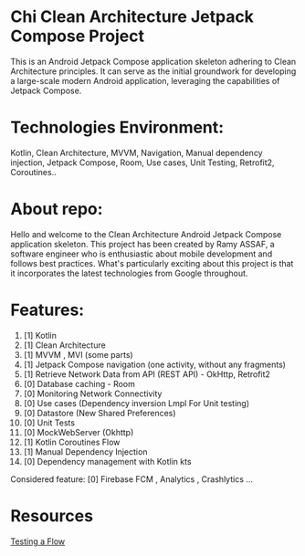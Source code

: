 # Chi Clean Architecture Jetpack Compose Project
This is an Android Jetpack Compose application skeleton adhering to Clean Architecture principles.
It can serve as the initial groundwork for developing a large-scale modern Android application, leveraging the capabilities of Jetpack Compose.

# Technologies Environment:
Kotlin, Clean Architecture, MVVM, Navigation, Manual dependency injection, Jetpack Compose, Room, Use cases, Unit Testing, Retrofit2, Coroutines..


# About repo:
Hello and welcome to the Clean Architecture Android Jetpack Compose application skeleton.
This project has been created by Ramy ASSAF, a software engineer who is enthusiastic about mobile development and follows best practices.
What's particularly exciting about this project is that it incorporates the latest technologies from Google throughout.



# Features:
1. [1] Kotlin
2. [1] Clean Architecture
3. [1] MVVM , MVI (some parts)
4. [1] Jetpack Compose navigation (one activity, without any fragments)
5. [1] Retrieve Network Data from API (REST API) - OkHttp, Retrofit2
6. [0] Database caching - Room
7. [0] Monitoring Network Connectivity
8. [0] Use cases (Dependency inversion Lmpl For Unit testing)
9. [0] Datastore (New Shared Preferences)
10. [0] Unit Tests
11. [0] MockWebServer (Okhttp)
12. [1] Kotlin Coroutines Flow
13. [1] Manual Dependency Injection
14. [0] Dependency management with Kotlin kts

Considered feature: [0] Firebase FCM , Analytics , Crashlytics ...


# Resources
[Testing a Flow](https://developer.android.com/kotlin/flow/test)
